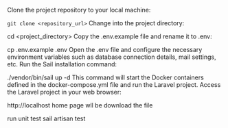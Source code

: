 Clone the project repository to your local machine:

``
git clone <repository_url>
``
Change into the project directory:


cd <project_directory>
Copy the .env.example file and rename it to .env:


cp .env.example .env
Open the .env file and configure the necessary environment variables such as database connection details, mail settings, etc.
Run the Sail installation command:


./vendor/bin/sail up -d
This command will start the Docker containers defined in the docker-compose.yml file and run the Laravel project.
Access the Laravel project in your web browser:


http://localhost
home page wll be download the file


run unit test
sail artisan test

